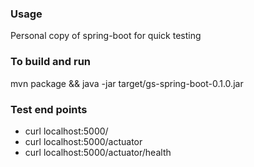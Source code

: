 
### Usage
Personal copy of spring-boot for quick testing

### To build and run
mvn package && java -jar target/gs-spring-boot-0.1.0.jar

### Test end points
* curl localhost:5000/
* curl localhost:5000/actuator
* curl localhost:5000/actuator/health
